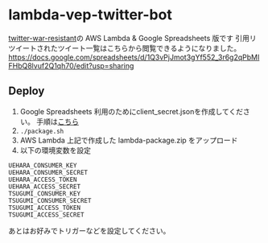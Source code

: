 # lambda-vep-twitter-bot

[twitter-war-resistant](https://github.com/uehara1414/twitter-war-resistant)の AWS Lambda & Google Spreadsheets 版です
引用リツイートされたツイート一覧はこちらから閲覧できるようになりました。
https://docs.google.com/spreadsheets/d/1Q3vPjJmot3gYf552_3r6g2qPbMIFHbQ8lvuf2Q1qh70/edit?usp=sharing

## Deploy
1. Google Spreadsheets 利用のためにclient_secret.jsonを作成してください。
手順は[こちら](https://www.twilio.com/blog/2017/02/an-easy-way-to-read-and-write-to-a-google-spreadsheet-in-python.html)
2. `./package.sh`
3. AWS Lambda 上記で作成した lambda-package.zip をアップロード
4. 以下の環境変数を設定
```commandline
UEHARA_CONSUMER_KEY
UEHARA_CONSUMER_SECRET
UEHARA_ACCESS_TOKEN
UEHARA_ACCESS_SECRET
TSUGUMI_CONSUMER_KEY
TSUGUMI_CONSUMER_SECRET
TSUGUMI_ACCESS_TOKEN
TSUGUMI_ACCESS_SECRET
```

あとはお好みでトリガーなどを設定してください。
